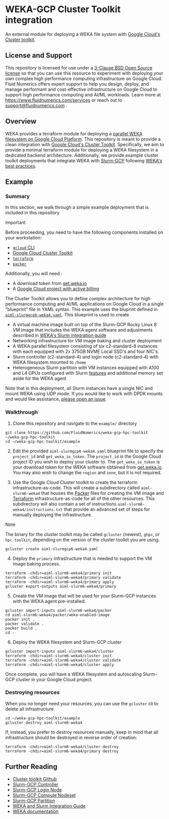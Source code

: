 # WEKA-GCP Cluster Toolkit integration

An external module for deploying a WEKA file system with [Google Cloud's Cluster toolkit](https://cloud.google.com/cluster-toolkit/docs/overview).

## License and Support
This repository is licensed for use under a [3-Clause BSD Open Source license](./LICENSE) so that you can use this resource to experiment with deploying your own complex high performance computing infrastructure on Google Cloud. Fluid Numerics offers expert support to help you design, deploy, and manage performant and cost-effective infrastructure on Google Cloud to support high performance computing and AI/ML workloads. Learn more at https://www.fluidnumerics.com/services or reach out to support@fluidnumerics.com .

## Overview
WEKA provides a terraform module for deploying a [parallel WEKA filesystem on Google Cloud Platform](https://github.com/weka/terraform-gcp-weka). This repository is meant to provide a clean integration with [Google Cloud's Cluster Toolkit](https://cloud.google.com/cluster-toolkit/docs/overview). Specifically, we aim to provide a minimal terraform module for deploying a WEKA filesystem in a dedicated backend architecture. Additionally, we provide example cluster toolkit deployments that integrate WEKA with [Slurm-GCP](https://github.com/) following [WEKA's best practices](https://docs.weka.io/v/4.2/best-practice-guides/weka-and-slurm-integration).


## Example

### Summary
In this section, we walk through a simple example deployment that is included in this repository

> [!IMPORTANT]
> Before proceeding, you need to have the following components installed on your workstation:
>
> - [`gcloud` CLI](https://cloud.google.com/sdk/docs/install)
> - [Google Cloud Cluster Toolkit](https://cloud.google.com/cluster-toolkit/docs/overview)
> - [`terraform`](https://developer.hashicorp.com/terraform/install)
> - [`packer`](https://developer.hashicorp.com/packer/install)
>
> Additionally, you will need :
> 
> - A download token from [get.weka.io](https://get.weka.io)
> - A [Google Cloud project with active billing](https://developers.google.com/workspace/guides/create-project)

The Cluster Toolkit allows you to define complex architecture for high performance computing and AI/ML applications on Google Cloud in a single "blueprint" file in YAML syntax. This example uses the bluprint defined in [`aiml-slurmgcp6-weka4.yaml`](./example/aiml-slurmgcp6-weka4.yaml). This blueprint is used to create

- A virtual machine image built on top of the Slurm-GCP Rocky Linux 8 VM image that includes the WEKA agent software and adjustments described in [WEKA's Slurm integration guide](https://docs.weka.io/v/4.2/best-practice-guides/weka-and-slurm-integration)
- Networking infrastructure for VM image baking and cluster deployment
- A WEKA parallel filesystem consisting of six c2-standard-8 instances with each equipped with 2x 375GB NVME Local SSD's and four NIC's.
- Slurm controller (c2-standard-4) and login node (c2-standard-4) with WEKA filesystem mounted to `/home`
- Heterogeneous Slurm partition with VM instances equipped with A100 and L4 GPUs configured with Slurm [features](https://slurm.schedmd.com/sbatch.html#OPT_constraint) and additional memory set aside for the WEKA agent

Note that in this deployment, all Slurm instances have a single NIC and mount WEKA using UDP mode. If you would like to work with DPDK mounts and would like assistance, [please open an issue](https://github.com/FluidNumerics/weka-gcp-hpc-toolkit/issues/new).

### Walkthrough
1. Clone this repository and navigate to the `example/` directory

```
git clone https://github.com/FluidNumerics/weka-gcp-hpc-toolkit ~/weka-gcp-hpc-toolkit
cd ~/weka-gcp-hpc-toolkit/example
```

2. Edit the provided `aiml-slurmgcp6-weka4.yaml` blueprint file to specify the `project_id` and `get_weka_io_token`. The `project_id` is the Google Cloud project ID you wish to deploy your cluster to. The `get_weka_io_token` is your download token for the WEKA software obtained from [get.weka.io](https://get.weka.io). You may also wish to change the `region` and `zone`, but it is not required.

3. Use the Google Cloud Cluster toolkit to create the terraform infrastructure-as-code. This will create a subdirectory called `aiml-slurm6-weka4` that houses the [Packer](https://www.packer.io/) files for creating the VM image and [Terraform](https://www.terraform.io/) infrastructure-as-code for all of the other resources. This subdirectory will also contain a set of instructions `aiml-slurm6-weka4/instructions.txt` that provide an advanced set of steps for manually deploying the infrastructure.

> [!NOTE]
> The binary for the cluster toolkit may be called `gcluster` (newest), `ghpc`, or `hpc-toolkit`, depending on the version of the cluster toolkit you are using.

```
gcluster create aiml-slurmgcp6-weka4.yaml
```

4. Deploy the `primary` infrastructure that is needed to support the VM image baking process.

```
terraform -chdir=aiml-slurm6-weka4/primary init
terraform -chdir=aiml-slurm6-weka4/primary validate
terraform -chdir=aiml-slurm6-weka4/primary apply
gcluster export-outputs aiml-slurm6-weka4/primary
```

5. Create the VM image that will be used for your Slurm-GCP instances with the WEKA agent pre-installed.

```
gcluster import-inputs aiml-slurm6-weka4/packer
cd aiml-slurm6-weka4/packer/weka-enabled-image
packer init .
packer validate .
packer build .
cd -
```

6. Deploy the WEKA filesystem and Slurm-GCP cluster

```
gcluster import-inputs aiml-slurm6-weka4/cluster
terraform -chdir=aiml-slurm6-weka4/cluster init
terraform -chdir=aiml-slurm6-weka4/cluster validate
terraform -chdir=aiml-slurm6-weka4/cluster apply
```

Once complete, you will have a WEKA filesystem and autoscaling Slurm-GCP cluster in your Google Cloud project.

### Destroying resources
When you no longer need your resources, you can use the `gcluster` cli to delete all infrastructure

```
cd ~/weka-gcp-hpc-toolkit/example
gcluster destroy aiml-slurm6-weka4
```

If, instead, you prefer to destroy resources manually, keep in mind that all infrastructure should be destroyed in reverse order of creation:

```
terraform -chdir=aiml-slurm6-weka4/cluster destroy
terraform -chdir=aiml-slurm6-weka4/primary destroy
```


## Further Reading

- [Cluster toolkit Github](https://github.com/GoogleCloudPlatform/cluster-toolkit)
- [Slurm-GCP Controller](https://github.com/GoogleCloudPlatform/cluster-toolkit/tree/main/community/modules/scheduler/schedmd-slurm-gcp-v6-controller)
- [Slurm-GCP Login Node](https://github.com/GoogleCloudPlatform/cluster-toolkit/tree/main/community/modules/scheduler/schedmd-slurm-gcp-v6-login)
- [Slurm-GCP Compute Nodeset](https://github.com/GoogleCloudPlatform/cluster-toolkit/tree/main/community/modules/compute/schedmd-slurm-gcp-v6-nodeset)
- [Slurm-GCP Partition](https://github.com/GoogleCloudPlatform/cluster-toolkit/tree/main/community/modules/compute/schedmd-slurm-gcp-v6-partition)
- [WEKA and Slurm Integration Guide](https://docs.weka.io/v/4.2/best-practice-guides/weka-and-slurm-integration)
- [WEKA documentation](https://docs.weka.io)